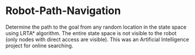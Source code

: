 # Robot-Path-Navigation
Determine the path to the goal from any random location in the state space using LRTA* algorithm. The entire state space is not visible to the robot (only nodes with direct access are visible). This was an Artificial Intelligence project for online searching.
